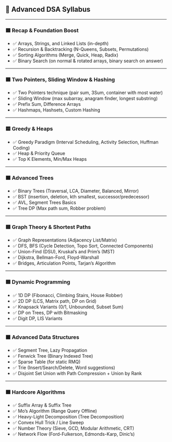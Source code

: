 
## 📘 **Advanced DSA Syllabus**

---

### 🟩 **Recap & Foundation Boost**

* ✅ Arrays, Strings, and Linked Lists (in-depth)
* ✅ Recursion & Backtracking (N-Queens, Subsets, Permutations)
* ✅ Sorting Algorithms (Merge, Quick, Heap, Radix)
* ✅ Binary Search (on normal & rotated arrays, binary search on answer)



---

### 🟦 **Two Pointers, Sliding Window & Hashing**

* ✅ Two Pointers technique (pair sum, 3Sum, container with most water)
* ✅ Sliding Window (max subarray, anagram finder, longest substring)
* ✅ Prefix Sum, Difference Arrays
* ✅ Hashmaps, Hashsets, Custom Hashing


---

### 🟨 **Greedy & Heaps**

* ✅ Greedy Paradigm (Interval Scheduling, Activity Selection, Huffman Coding)
* ✅ Heap & Priority Queue
* ✅ Top K Elements, Min/Max Heaps


---

### 🟧 **Advanced Trees**

* ✅ Binary Trees (Traversal, LCA, Diameter, Balanced, Mirror)
* ✅ BST (insertion, deletion, kth smallest, successor/predecessor)
* ✅ AVL, Segment Trees Basics
* ✅ Tree DP (Max path sum, Robber problem)


---

### 🟥 **Graph Theory & Shortest Paths**

* ✅ Graph Representations (Adjacency List/Matrix)
* ✅ DFS, BFS (Cycle Detection, Topo Sort, Connected Components)
* ✅ Union-Find (DSU), Kruskal’s and Prim’s (MST)
* ✅ Dijkstra, Bellman-Ford, Floyd-Warshall
* ✅ Bridges, Articulation Points, Tarjan’s Algorithm


---

### 🟪 **Dynamic Programming**

* ✅ 1D DP (Fibonacci, Climbing Stairs, House Robber)
* ✅ 2D DP (LCS, Matrix path, DP on Grid)
* ✅ Knapsack Variants (0/1, Unbounded, Subset Sum)
* ✅ DP on Trees, DP with Bitmasking
* ✅ Digit DP, LIS Variants


---

### ⬛  **Advanced Data Structures**

* ✅ Segment Tree, Lazy Propagation
* ✅ Fenwick Tree (Binary Indexed Tree)
* ✅ Sparse Table (for static RMQ)
* ✅ Trie (Insert/Search/Delete, Word suggestions)
* ✅ Disjoint Set Union with Path Compression + Union by Rank


---

### 🟫 **Hardcore Algorithms**

* ✅ Suffix Array & Suffix Tree
* ✅ Mo’s Algorithm (Range Query Offline)
* ✅ Heavy-Light Decomposition (Tree Decomposition)
* ✅ Convex Hull Trick / Line Sweep
* ✅ Number Theory (Sieve, GCD, Modular Arithmetic, CRT)
* ✅ Network Flow (Ford-Fulkerson, Edmonds-Karp, Dinic’s)
